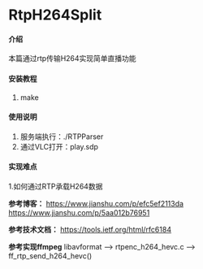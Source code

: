 # RtpH264Split

#### 介绍

本篇通过rtp传输H264实现简单直播功能

#### 安装教程

1. make

#### 使用说明

1. 服务端执行：./RTPParser
2. 通过VLC打开：play.sdp

#### 实现难点

1.如何通过RTP承载H264数据

**参考博客：**
 https://www.jianshu.com/p/efc5ef2113da
 https://www.jianshu.com/p/5aa012b76951

**参考技术文档：**
 https://tools.ietf.org/html/rfc6184

**参考实现ffmpeg**
 libavformat
  --> rtpenc_h264_hevc.c
      --> ff_rtp_send_h264_hevc()
